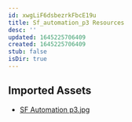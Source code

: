 ```yaml
---
id: xwgLiF6dsbezrkFbcE19u
title: Sf_automation_p3 Resources
desc: ''
updated: 1645225706409
created: 1645225706409
stub: false
isDir: true
---
```

## Imported Assets
- [SF Automation p3.jpg](/assets/sf-automation-p3-WuAb4DF3mS0G.jpg)
